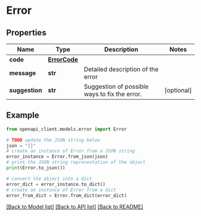# Error


## Properties

Name | Type | Description | Notes
------------ | ------------- | ------------- | -------------
**code** | [**ErrorCode**](ErrorCode.md) |  | 
**message** | **str** | Detailed description of the error | 
**suggestion** | **str** | Suggestion of possible ways to fix the error. | [optional] 

## Example

```python
from openapi_client.models.error import Error

# TODO update the JSON string below
json = "{}"
# create an instance of Error from a JSON string
error_instance = Error.from_json(json)
# print the JSON string representation of the object
print(Error.to_json())

# convert the object into a dict
error_dict = error_instance.to_dict()
# create an instance of Error from a dict
error_from_dict = Error.from_dict(error_dict)
```
[[Back to Model list]](../README.md#documentation-for-models) [[Back to API list]](../README.md#documentation-for-api-endpoints) [[Back to README]](../README.md)


